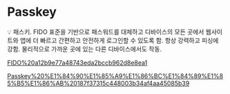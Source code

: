 # Passkey

<aside>
💡 패스키.
FIDO 표준을 기반으로 패스워드를 대체하고 디바이스의 모든 곳에서 웹사이트와 앱에 더 빠르고 간편하고 안전하게 로그인할 수 있도록 함.
항상 강력하고 피싱에 강함.
물리적으로 가까운 곳에 있는 다른 디바이스에서도 작동.

</aside>

[FIDO%20a12b9e77a48743eda2bccb962d8e8ea1](FIDO%20a12b9e77a48743eda2bccb962d8e8ea1)

[Passkey%20%E1%84%90%E1%85%A9%E1%86%BC%E1%84%89%E1%85%B5%E1%86%AB%20187f37315c448003b34af4aa45085b39](Passkey%20%E1%84%90%E1%85%A9%E1%86%BC%E1%84%89%E1%85%B5%E1%86%AB%20187f37315c448003b34af4aa45085b39)